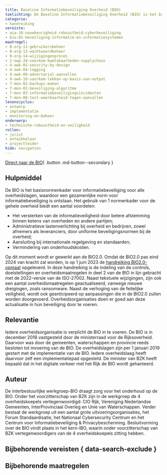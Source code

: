 ```yaml
---
title: Baseline Informatiebeveiliging Overheid (BIO)
toelichting: De Baseline Informatiebeveiliging Overheid (BIO) is het basisnormenkader voor informatiebeveiliging binnen alle overheidslagen (Rijk, gemeenten, provincies en waterschappen). Had voorheen iedere overheidslaag zijn eigen baseline, nu is er met gezamenlijke inspanning 1 BIO voor de gehele overheid.
categorie: 
- handreiking 
vereiste:
- aia-10-nauwkeurigheid-robuustheid-cyberbeveiliging
- bio-01-beveiliging-informatie-en-informatiesystemen
maatregel:
- 0-org-11-gebruikersbeheer
- 0-org-13-wachtwoordbeheer
- 0-org-14-wijzigingenproces
- 2-owp-34-voorkom-kwetsbaarheden-supplychain
- 4-owk-01-security-by-design
- 4-owk-04-logging
- 4-owk-09-adversarial-aanvallen
- 4-owk-10-voorkom-lekken-op-basis-van-output
- 7-mon-01-backups-maken
- 7-mon-02-beveiliging-algoritme
- 7-mon-03-informatiebeveiligingsincidenten
- 7-mon-08-test-weerbaarheid-tegen-aanvallen
levenscyclus:
- ontwerp
- implementatie
- monitoring-en-beheer
onderwerp:
- technische-robuustheid-en-veiligheid
rollen:
- jurist
- ontwikkelaar
- projectleider
hide: navigation
---
```


<!-- tags -->

[Direct naar de BIO](https://www.digitaleoverheid.nl/overzicht-van-alle-onderwerpen/cybersecurity/bio-en-ensia/baseline-informatiebeveiliging-overheid/){ .button .md-button--secondary }

## Hulpmiddel
De BIO is het basisnormenkader voor informatiebeveiliging voor alle overheidslagen, waardoor een gezamenlijke norm voor informatiebeveiliging is ontstaan. Het gebruik van 1 normenkader voor de gehele overheid biedt een aantal voordelen:

- Het versterken van de informatieveiligheid door betere afstemming binnen ketens van overheden en andere partijen;
- Administratieve lastenverlichting bij overheid en bedrijven, zowel afnemers als leveranciers, door uniforme beveiligingsnormen bij de overheid;
- Aansluiting bij internationale regelgeving en standaarden;
- Vermindering van onderhoudskosten.

Op dit moment wordt er gewerkt aan de BIO2.0. Omdat de BIO2.0 pas eind 2024 van kracht zal worden, is op 1 juni 2023 de [handreiking BIO2.0-opmaat](https://bio-overheid.nl/category/producten?product=Handreiking_BIO2_0_opmaat) opgeleverd. In deze handreiking is de indeling van de controls, doelstellingen en overheidsmaatregelen in deel 2 van de BIO in lijn gebracht met de 2022-versie van de ISO-27002. Naast tekstuele wijzigingen, zijn ook een aantal overheidsmaatregelen geactualiseerd, vanwege nieuwe dreigingen, zoals ransomware. Naast de verhoging van de feitelijke veiligheid, wordt ook geanticipeerd op aanpassingen die in de BIO2.0 zullen worden doorgevoerd. Overheidsorganisaties doen er goed aan deze actualisatie in hun beveiliging door te voeren.



## Relevantie
Iedere overheidsorganisatie is verplicht de BIO in te voeren. De BIO is in december 2018 vastgesteld door de ministerraad voor de Rijksoverheid. Daarvoor was door de gemeenten, waterschappen en provincie reeds besloten tot invoering van de BIO. De overheidslagen zijn per 1 januari 2019 gestart met de implementatie van de BIO. Iedere overheidslaag heeft daarvoor zelf een implementatiepad opgesteld. De minister van BZK heeft bepaald dat in het digitale verkeer met het Rijk de BIO wordt gehanteerd.


## Auteur
De interbestuurlijke werkgroep-BIO draagt zorg voor het onderhoud op de BIO. Onder het voorzitterschap van BZK zijn in de werkgroep de 4 overheidskoepels vertegenwoordigd: CIO Rijk, Vereniging Nederlandse Gemeenten, InterProvinciaal Overleg en Unie van Waterschappen. Verder bestaat de werkgroep uit een aantal grote uitvoeringsorganisaties, het Forum Standaardisatie, het Nationaal Cybersecurity Centrum en het Centrum voor Informatiebeveiliging & Privacybescherming. Besluitvorming over de BIO vindt plaats in het kern-IBO, waarin onder voorzitterschap van BZK vertegenwoordigers van de 4 overheidskoepels zitting hebben.

## Bijbehorende vereisten { data-search-exclude }

<!-- list_vereisten_on_maatregelen_page -->

## Bijbehorende maatregelen

<!-- list_maatregelen_on_hulpmiddelen_page -->
